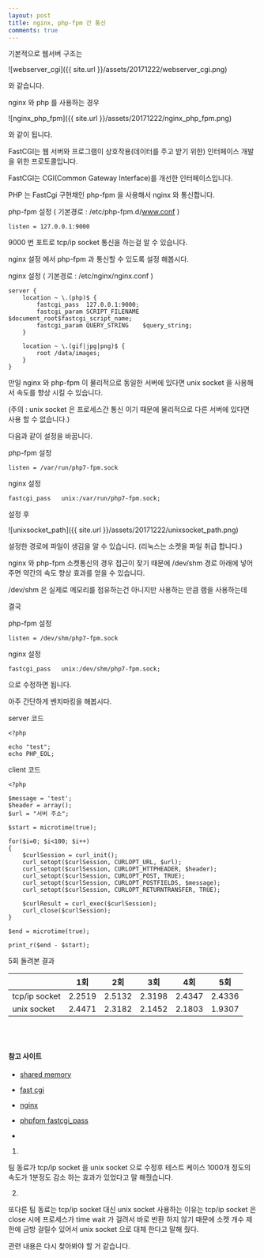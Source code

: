 ```yaml
---
layout: post
title: nginx, php-fpm 간 통신
comments: true
---
```


기본적으로 웹서버 구조는


![webserver_cgi]({{ site.url }}/assets/20171222/webserver_cgi.png)

와 같습니다.

nginx 와 php 를 사용하는 경우

![nginx_php_fpm]({{ site.url }}/assets/20171222/nginx_php_fpm.png)

와 같이 됩니다.

FastCGI는 웹 서버와 프로그램이 상호작용(데이터를 주고 받기 위한) 인터페이스 개발을 위한 프로토콜입니다.

FastCGI는 CGI(Common Gateway Interface)를 개선한 인터페이스입니다.

PHP 는 FastCgi 구현채인 php-fpm 을 사용해서 nginx 와 통신합니다.

php-fpm 설정 ( 기본경로 : /etc/php-fpm.d/www.conf )

```
listen = 127.0.0.1:9000
```

9000 번 포트로 tcp/ip socket 통신을 하는걸 알 수 있습니다.

nginx 설정 에서 php-fpm 과 통신할 수 있도록 설정 해봅시다.

nginx 설정 ( 기본경로 : /etc/nginx/nginx.conf )

```
server {
    location ~ \.(php)$ {
        fastcgi_pass  127.0.0.1:9000;
        fastcgi_param SCRIPT_FILENAME $document_root$fastcgi_script_name;
        fastcgi_param QUERY_STRING    $query_string;
    }

    location ~ \.(gif|jpg|png)$ {
        root /data/images;
    }
}
```

만일 nginx 와 php-fpm 이 물리적으로 동일한 서버에 있다면 unix socket 을 사용해서 속도를 향상 시킬 수 있습니다.

(주의 : unix socket 은 프로세스간 통신 이기 때문에 물리적으로 다른 서버에 있다면 사용 할 수 없습니다.)

다음과 같이 설정을 바꿉니다.

php-fpm 설정

```
listen = /var/run/php7-fpm.sock
```

nginx 설정

```
fastcgi_pass   unix:/var/run/php7-fpm.sock;
```

설정 후

![unixsocket_path]({{ site.url }}/assets/20171222/unixsocket_path.png)

설정한 경로에 파일이 생김을 알 수 있습니다. (리눅스는 소켓을 파일 취급 합니다.)

nginx 와 php-fpm 소켓통신의 경우 접근이 잦기 때문에 /dev/shm 경로 아래에 넣어주면 약간의 속도 향상 효과를 얻을 수 있습니다.

/dev/shm 은 실제로 메모리를 점유하는건 아니지만 사용하는 만큼 램을 사용하는데

결국

php-fpm 설정

```
listen = /dev/shm/php7-fpm.sock
```

nginx 설정

```
fastcgi_pass   unix:/dev/shm/php7-fpm.sock;
```

으로 수정하면 됩니다.

아주 간단하게 벤치마킹을 해봅시다.

server 코드

```
<?php

echo "test";
echo PHP_EOL;
```

client 코드

```
<?php

$message = 'test';
$header = array();
$url = "서버 주소";

$start = microtime(true);

for($i=0; $i<100; $i++)
{
    $curlSession = curl_init();
    curl_setopt($curlSession, CURLOPT_URL, $url);
    curl_setopt($curlSession, CURLOPT_HTTPHEADER, $header);
    curl_setopt($curlSession, CURLOPT_POST, TRUE);
    curl_setopt($curlSession, CURLOPT_POSTFIELDS, $message);
    curl_setopt($curlSession, CURLOPT_RETURNTRANSFER, TRUE);

    $curlResult = curl_exec($curlSession);
    curl_close($curlSession);
}

$end = microtime(true);

print_r($end - $start);

```

5회 돌려본 결과

| | 1회 | 2회 | 3회 | 4회 | 5회 |
| --- | --- | --- | --- | --- | --- |
| tcp/ip socket |  2.2519| 2.5132|2.3198 |2.4347 | 2.4336 |
| unix socket | 2.4471 | 2.3182 | 2.1452 | 2.1803 | 1.9307 |

<br><br/>

#### 참고 사이트

- [shared memory](http://bahndal.egloos.com/465571)

- [fast cgi](https://www.joinc.co.kr/w/man/12/fastcgi)

- [nginx](http://nginx.org/en/docs/beginners_guide.html)

- [phpfpm fastcgi_pass](https://easyengine.io/tutorials/php/fpm-sysctl-tweaking/)



+

1) 

팀 동료가 tcp/ip socket 을 unix socket 으로 수정후 테스트 케이스 1000개 정도의 속도가 1분정도 감소 하는 효과가 있었다고 말 해줬습니다.

2) 

또다른 팀 동료는 tcp/ip socket 대신 unix socket 사용하는 이유는 tcp/ip socket 은 close 시에 프로세스가 time wait 가 걸려서 바로 반환 하지 않기 때문에 소켓 개수 제한에 금방 걸릴수 있어서 unix socket 으로 대체 한다고 말해 줬다. 

관련 내용은 다시 찾아봐야 할 거 같습니다.

